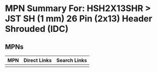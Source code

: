 



# MPN Summary For: HSH2X13SHR > JST SH (1 mm) 26 Pin (2x13) Header Shrouded (IDC)

## MPNs
  

|MPN|Direct Links|Search Links|
| :--- | :--- | :--- |
||||
